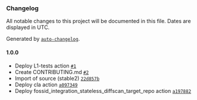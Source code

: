 ### Changelog

All notable changes to this project will be documented in this file. Dates are displayed in UTC.

Generated by [`auto-changelog`](https://github.com/CookPete/auto-changelog).

#### 1.0.0

- Deploy L1-tests action [`#1`](https://github.com/rdkcentral/mesh-agent/pull/1)
- Create CONTRIBUTING.md [`#2`](https://github.com/rdkcentral/mesh-agent/pull/2)
- Import of source (stable2) [`22d857b`](https://github.com/rdkcentral/mesh-agent/commit/22d857bbd6b0d9e784e44fa74e4b8441fdd5cd48)
- Deploy cla action [`a097349`](https://github.com/rdkcentral/mesh-agent/commit/a097349ba6228d50c0ec5f77f448f3550c8983d5)
- Deploy fossid_integration_stateless_diffscan_target_repo action [`a197882`](https://github.com/rdkcentral/mesh-agent/commit/a1978822f158fd44ac9a18a68a1c49817d6849f3)
